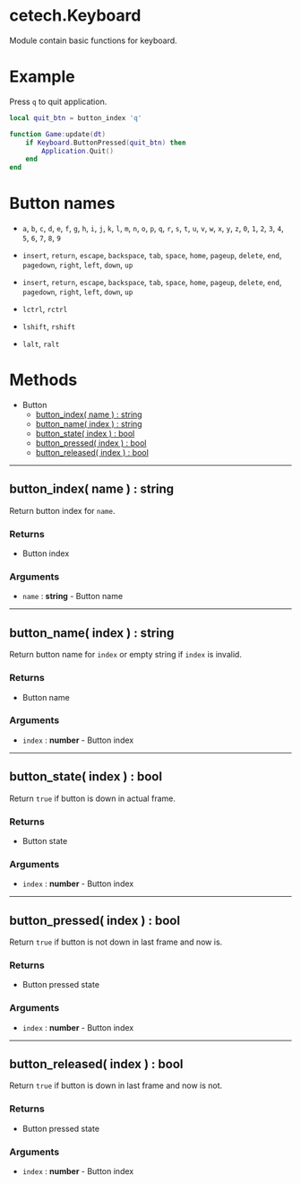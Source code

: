 # cetech.Keyboard

Module contain basic functions for keyboard.


# Example

Press `q` to quit application. 

```lua
local quit_btn = button_index 'q'

function Game:update(dt)
    if Keyboard.ButtonPressed(quit_btn) then
        Application.Quit()
    end
end
``` 


# Button names
* `a`, `b`, `c`, `d`, `e`, `f`, `g`, `h`, `i`, `j`, `k`, `l`, `m`, 
  `n`, `o`, `p`, `q`, `r`, `s`, `t`, `u`, `v`, `w`, `x`, `y`, `z`,
  `0`, `1`, `2`, `3`, `4`, `5`, `6`, `7`, `8`, `9`

* `insert`, `return`, `escape`, `backspace`, `tab`, `space`, `home`, 
  `pageup`, `delete`, `end`, `pagedown`, `right`, `left`, `down`, `up`


* `insert`, `return`, `escape`, `backspace`, `tab`, `space`, `home`, 
  `pageup`, `delete`, `end`, `pagedown`, `right`, `left`, `down`, `up`

* `lctrl`, `rctrl`
* `lshift`, `rshift`
* `lalt`, `ralt`

# Methods
   
* Button
    * [button_index( name ) : string](#button_index-name-string)
    * [button_name( index ) : string](#button_name-index-string)
    * [button_state( index ) : bool](#button_state-index-bool)
    * [button_pressed( index ) : bool](#button_pressed-index-bool)
    * [button_released( index ) : bool](#button_released-index-bool)

------------------------------------------------------------------------------------------------------------------------

## button_index( name ) : string

Return button index for `name`.

### Returns
* Button index
    
### Arguments
* `name` : **string**   - Button name 

------------------------------------------------------------------------------------------------------------------------

## button_name( index ) : string

Return button name for `index` or empty string if `index` is invalid.

### Returns
* Button name
    
### Arguments
* `index` : **number**   - Button index

------------------------------------------------------------------------------------------------------------------------

## button_state( index ) : bool

Return `true` if button is down in actual frame.

### Returns
* Button state
    
### Arguments
* `index` : **number**   - Button index

------------------------------------------------------------------------------------------------------------------------

## button_pressed( index ) : bool

Return `true` if button is not down in last frame and now is.

### Returns
* Button pressed state

### Arguments
* `index` : **number**   - Button index

------------------------------------------------------------------------------------------------------------------------

## button_released( index ) : bool

Return `true` if button is down in last frame and now is not.

### Returns
* Button pressed state

### Arguments
* `index` : **number**   - Button index

